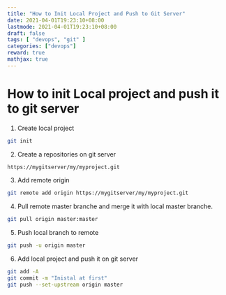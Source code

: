 ```yaml
---
title: "How to Init Local Project and Push to Git Server"
date: 2021-04-01T19:23:10+08:00
lastmode: 2021-04-01T19:23:10+08:00
draft: false
tags: [ "devops", "git" ]
categories: ["devops"]
reward: true
mathjax: true
---
```


# How to init Local project and push it to git server

  1. Create local project
  
  ```bash 
  git init
  ```
  
  2. Create a repositories on git server
 
  ```bash
  https://mygitserver/my/myproject.git
  ```
  
  3. Add remote origin

  ```bash
  git remote add origin https://mygitserver/my/myproject.git
  ```
  
  4. Pull remote master branche and merge it with local master branche.

  ```bash
  git pull origin master:master
  ```
  
  5. Push local branch to remote

  ```bash
  git push -u origin master
  ```
  
  
  6. Add local project and push it on git server
  
  ```bash
  git add -A
  git commit -m "Inistal at first"
  git push --set-upstream origin master
  ```

